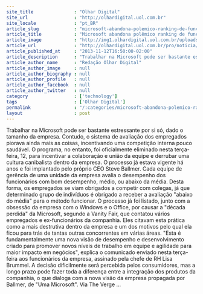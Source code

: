 ```yaml
---
site_title               : "Olhar Digital"
site_url                 : "http://olhardigital.uol.com.br"
site_locale              : "pt_BR"
article_slug             : "microsoft-abandona-polemico-ranking-de-funcionarios"
article_title            : "Microsoft abandona polêmico ranking de funcionários"
article_image            : "http://img1.olhardigital.uol.com.br/uploads/acervo_imagens/2013/11/20131112165654_660_420.jpg"
article_url              : "http://olhardigital.uol.com.br/pro/noticia/microsoft-abandona-polemico-ranking-de-funcionarios/38782"
article_published_at     : "2013-11-12T16:50:00-02:00"
article_description      : "Trabalhar na Microsoft pode ser bastante estressante por si só, dado o tamanho da empresa. Contudo, o sistema de avaliação dos empregados piorava ainda mais as coisas, incentivando uma competição interna pouco saudável. O programa, no entanto, foi oficialmente eliminado nesta terça-feira, 12, para incentivar a colaboração e união da equipe e derrubar uma cultura canibalista dentro da empresa. O processo já estava vigente há anos e foi implantado pelo próprio CEO Steve Ballmer. Cada equipe de gerência de uma unidade da empresa avalia o desempenho dos funcionários com bom desempenho, médio, ou abaixo da média. Desta forma, os empregados se viam obrigados a competir com colegas, já que determinado grupo de indivíduos é obrigado a receber a avaliação 'abaixo do média' para o método funcionar. O processo já foi listado, junto com a obsessão da empresa com o Windows e o Office, por causar a 'década perdida' da Microsoft, segundo a Vanity Fair, que contatou vários empregados e ex-funcionários da companhia. Eles citavam esta prática como a mais destrutiva dentro da empresa e um dos motivos pelo qual ela ficou para trás de tantas outras concorrentes em várias áreas. 'Esta é fundamentalmente uma nova visão de desempenho e desenvolvimento criado para promover novos níveis de trabalho em equipe e agilidade para maior impacto em negócios', explica o comunicado enviado nesta terça-feira aos funcionários da empresa, assinado pela chefe de RH Lisa Brummel. A decisão dificilmente será percebida pelos consumidores, mas a longo prazo pode fazer toda a diferença entre a integração dos produtos da companhia, o que dialoga com a nova visão da empresa propagada por Ballmer, de 'Uma Microsoft'. Via The Verge ..."
article_author_name      : "Redação Olhar Digital"
article_author_image     : null
article_author_biography : null
article_author_profile   : null
article_author_facebook  : null
article_author_twitter   : null
category                 : ['technology']
tags                     : ['Olhar Digital']
permalink                : "/:categories/microsoft-abandona-polemico-ranking-de-funcionarios/"
layout                   : post
---
```


Trabalhar na Microsoft pode ser bastante estressante por si só, dado o tamanho da empresa. Contudo, o sistema de avaliação dos empregados piorava ainda mais as coisas, incentivando uma competição interna pouco saudável. O programa, no entanto, foi oficialmente eliminado nesta terça-feira, 12, para incentivar a colaboração e união da equipe e derrubar uma cultura canibalista dentro da empresa. O processo já estava vigente há anos e foi implantado pelo próprio CEO Steve Ballmer. Cada equipe de gerência de uma unidade da empresa avalia o desempenho dos funcionários com bom desempenho, médio, ou abaixo da média. Desta forma, os empregados se viam obrigados a competir com colegas, já que determinado grupo de indivíduos é obrigado a receber a avaliação "abaixo do média" para o método funcionar. O processo já foi listado, junto com a obsessão da empresa com o Windows e o Office, por causar a "década perdida" da Microsoft, segundo a Vanity Fair, que contatou vários empregados e ex-funcionários da companhia. Eles citavam esta prática como a mais destrutiva dentro da empresa e um dos motivos pelo qual ela ficou para trás de tantas outras concorrentes em várias áreas. "Esta é fundamentalmente uma nova visão de desempenho e desenvolvimento criado para promover novos níveis de trabalho em equipe e agilidade para maior impacto em negócios", explica o comunicado enviado nesta terça-feira aos funcionários da empresa, assinado pela chefe de RH Lisa Brummel. A decisão dificilmente será percebida pelos consumidores, mas a longo prazo pode fazer toda a diferença entre a integração dos produtos da companhia, o que dialoga com a nova visão da empresa propagada por Ballmer, de "Uma Microsoft". Via The Verge ...
